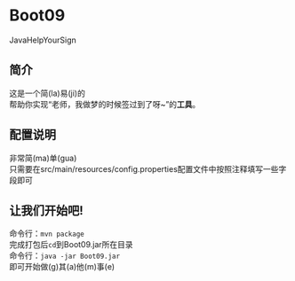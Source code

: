 # Boot09
 JavaHelpYourSign
## 简介
这是一个简(la)易(ji)的  
帮助你实现“老师，我做梦的时候签过到了呀~”的**工具**。
## 配置说明
非常简(ma)单(gua)  
只需要在src/main/resources/config.properties配置文件中按照注释填写一些字段即可
## 让我们开始吧!
命令行：`mvn package`  
完成打包后`cd`到Boot09.jar所在目录  
命令行：`java -jar Boot09.jar`  
即可开始做(g)其(a)他(m)事(e)